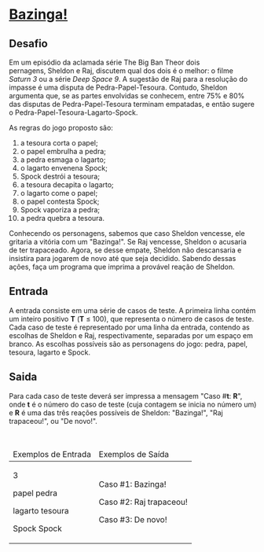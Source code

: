 # [Bazinga!](https://github.com/JefersonMelo/07-DIO/tree/master/03-.Net_Fundamentals/02-Introducao_Programacao_Com_.NET/02-Bazinga/Program.cs)

<div><div>
<div>
<h2>Desafio</h2>

<p>Em um episódio da aclamada série The Big Ban Theor&nbsp;dois pernagens,&nbsp;Sheldon e Raj, discutem qual dos dois é o melhor: o filme <em>Saturn 3</em> ou a série <em>Deep Space 9</em>. A sugestão de Raj para a resolução do impasse é uma disputa de Pedra-Papel-Tesoura. Contudo, Sheldon argumenta que, se as partes envolvidas se conhecem, entre 75% e 80% das disputas de Pedra-Papel-Tesoura terminam empatadas, e então sugere o Pedra-Papel-Tesoura-Lagarto-Spock.</p>

<p>As regras do jogo proposto são:</p>

<ol>
	<li>a tesoura corta o papel;</li>
	<li>o papel embrulha a pedra;</li>
	<li>a pedra esmaga o lagarto;</li>
	<li>o lagarto envenena Spock;</li>
	<li>Spock destrói a tesoura;</li>
	<li>a tesoura decapita o lagarto;</li>
	<li>o lagarto come o papel;</li>
	<li>o papel contesta Spock;</li>
	<li>Spock vaporiza a pedra;</li>
	<li>a pedra quebra a tesoura.</li>
</ol>

<p>Conhecendo os personagens, sabemos que caso Sheldon vencesse, ele gritaria a&nbsp;vitória com um&nbsp;"Bazinga!". Se&nbsp;Raj vencesse, Sheldon o acusaria de ter trapaceado. Agora, se desse empate, Sheldon não descansaria e insistira para jogarem de novo até que seja decidido. Sabendo dessas ações, faça um programa que imprima a provável reação de Sheldon.</p>
</div>

<h2>Entrada</h2>

<div>
<p>A entrada consiste em uma série de casos de teste. A primeira linha contém um inteiro positivo <strong>T</strong> (<strong>T</strong> ≤ 100), que representa o número de casos de teste. Cada caso de teste é representado por uma linha da entrada, contendo as escolhas de Sheldon e Raj, respectivamente, separadas por um espaço em branco. As escolhas possíveis são as personagens do jogo: pedra, papel, tesoura, lagarto e Spock.</p>
</div>

<h2>Saida</h2>

<div>
<p>Para cada caso de teste deverá ser impressa a mensagem "Caso #<strong>t</strong>: <strong>R</strong>", onde <strong>t</strong> é o número do caso de teste (cuja contagem se inicia no número um) e <strong>R</strong> é uma das três reações possíveis de Sheldon: "Bazinga!", "Raj trapaceou!", ou "De novo!".</p>
</div>

<div>&nbsp;</div>

<table>
	<thead>
		<tr>
			<td>Exemplos de Entrada</td>
			<td>Exemplos de Saída</td>
		</tr>
	</thead>
	<tbody>
		<tr>
			<td>
			<p>3</p>
			<p>papel pedra</p>
			<p>lagarto tesoura</p>
			<p>Spock Spock</p>
			</td>
			<td>
			<p>Caso #1: Bazinga!</p>
			<p>Caso #2: Raj trapaceou!</p>
			<p>Caso #3: De novo!</p>
			</td>
		</tr>
	</tbody>
</table>
</div> <br><br></div>